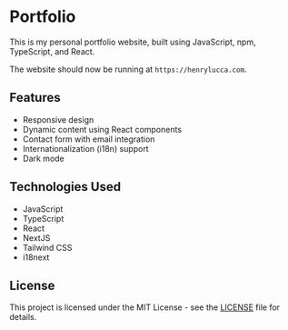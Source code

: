 # Portfolio

This is my personal portfolio website, built using JavaScript, npm, TypeScript, and React.


The website should now be running at `https://henrylucca.com`.

## Features

- Responsive design
- Dynamic content using React components
- Contact form with email integration
- Internationalization (i18n) support
- Dark mode

## Technologies Used

- JavaScript
- TypeScript
- React
- NextJS
- Tailwind CSS
- i18next

## License

This project is licensed under the MIT License - see the [LICENSE](LICENSE) file for details.